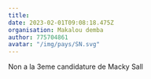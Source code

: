 ```yaml
---
title: 
date: 2023-02-01T09:08:18.475Z
organisation: Makalou demba 
author: 775704861
avatar: "/img/pays/SN.svg"
---
```


Non a la 3eme candidature de Macky Sall